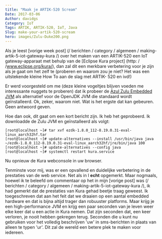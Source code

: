 ```yaml
---
title: "Maak je ARTIK-520 Scream"
Date: 2017-03-06
Author: davidgs
Category: IoT
Tags: ARTIK, ARTIK-520, IoT, Java
Slug: make-your-artik-520-scream
hero: images/Zulu-Duke200.png
---
```


Als je leest [vorige week post] (/ berichten / category / algemeen / making-artik-5-iot-gateway-kura /) over het maken van een ARTIK-520 een IoT gateway-apparaat met behulp van de [Eclipse Kura project] (http: / /www.eclipse.org/kura/), dan zal dit een merkbare verbetering voor je zijn als je gaat om het zelf te (proberen en waarom zou je niet? Het was een uitstekende kleine How To aan de slag met ARTIK- 520 en ivd!)

Er werd voorgesteld om me (deze kleine vogeltjes blijven voeden me interessante nuggets te proberen) dat ik probeer de [Azul Zulu Embedded JVM](https://www.azul.com/products/zulu-embedded/) als alternatief voor de OpenJDK JVM die standaard wordt geïnstalleerd. Ok, zeker, waarom niet. Wat is het ergste dat kan gebeuren. Geen antwoord geven.

Hoe dan ook, dit gaat om een kort bericht zijn. Ik heb het geprobeerd. Ik downloadde de Zulu JVM en geïnstalleerd als volgt:

```
[root@localhost ~]# tar xvf ezdk-1.8.0_112-8.19.0.31-eval-linux_aarch32hf.tar
[root@localhost ~]# update-alternatives --install /usr/bin/java java ~/ezdk-1.8.0_112-8.19.0.31-eval-linux_aarch32hf/jre/bin/java 100
[root@localhost ~]# update-alternatives --config java
[root@localhost ~]# systemctl restart kura.service 
```

Nu opnieuw de Kura webconsole in uw browser.

Tenminste voor mij, was er een opvallend en duidelijke verbetering in de prestaties van de web service. Net als in I **echt** opgemerkt. Maar nogmaals, hoewel ik te beleefd om commentaar op het in mijn [vorige post] was (/ berichten / category / algemeen / making-artik-5-iot-gateway-kura /), ik had gemerkt dat de prestaties van Kura gehad beetje traag geweest. Ik toegeschreven dat aan het feit dat we draaien op een aantal embedded hardware en dat is bijna altijd trager dan robuuster platforms. Maar krijg je een high-performance JVM en krijg een paar seconden van je leven weer elke keer dat u een actie in Kura nemen. Dat zijn seconden dat, een keer verloren, je nooit hebben gekregen terug. Seconden die u kunt nu gebruiken voor het volledig beschrijven 'uw' in sms-berichten in plaats van alleen te typen 'ur'. Dit zal de wereld een betere plek te maken voor iedereen.
